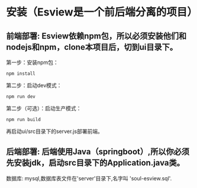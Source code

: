 # 安装（Esview是一个前后端分离的项目）

## 前端部署: Esview依赖npm包，所以必须安装他们和nodejs和npm，clone本项目后，切到ui目录下。

第一步：安装npm包：

```shell
npm install
```
第二步：启动dev模式：
```shell
npm run dev
```
第二步（可选）：启动生产模式：
```shell
npm run build
```
再启动ui/src目录下的server.js部署前端。

## 后端部署: 后端使用Java（springboot）,所以你必须先安装jdk，启动src目录下的Application.java类。

数据库: mysql,数据库表文件在'server'目录下,名字叫 'soul-esview.sql'.




